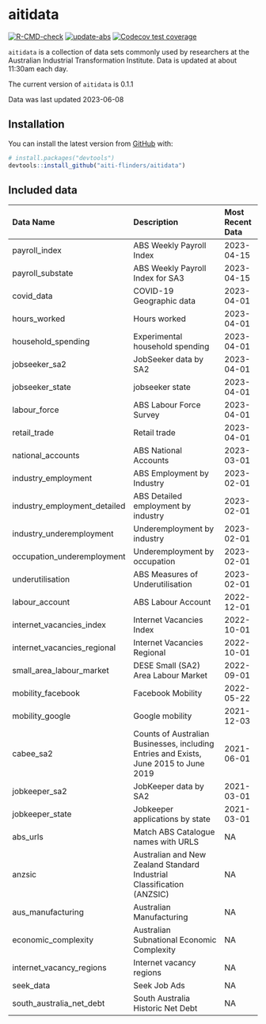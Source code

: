 
<!-- README.md is generated from README.Rmd. Please edit that file -->

# aitidata

<!-- badges: start -->

[![R-CMD-check](https://github.com/aiti-flinders/aitidata/actions/workflows/R-CMD-check.yaml/badge.svg?branch=data_prep)](https://github.com/aiti-flinders/aitidata/actions/workflows/R-CMD-check.yaml)
[![update-abs](https://github.com/aiti-flinders/aitidata/workflows/update-abs/badge.svg)](https://github.com/aiti-flinders/aitidata/actions)
[![Codecov test
coverage](https://codecov.io/gh/aiti-flinders/aitidata/branch/master/graph/badge.svg)](https://app.codecov.io/gh/aiti-flinders/aitidata?branch=master)
<!-- badges: end -->

`aitidata` is a collection of data sets commonly used by researchers at
the Australian Industrial Transformation Institute. Data is updated at
about 11:30am each day.

The current version of `aitidata` is 0.1.1

Data was last updated 2023-06-08

## Installation

You can install the latest version from [GitHub](https://github.com/)
with:

``` r
# install.packages("devtools")
devtools::install_github("aiti-flinders/aitidata")
```

## Included data

| Data Name                    | Description                                                                           | Most Recent Data |
|:-----------------------------|:--------------------------------------------------------------------------------------|:-----------------|
| payroll_index                | ABS Weekly Payroll Index                                                              | 2023-04-15       |
| payroll_substate             | ABS Weekly Payroll Index for SA3                                                      | 2023-04-15       |
| covid_data                   | COVID-19 Geographic data                                                              | 2023-04-01       |
| hours_worked                 | Hours worked                                                                          | 2023-04-01       |
| household_spending           | Experimental household spending                                                       | 2023-04-01       |
| jobseeker_sa2                | JobSeeker data by SA2                                                                 | 2023-04-01       |
| jobseeker_state              | jobseeker state                                                                       | 2023-04-01       |
| labour_force                 | ABS Labour Force Survey                                                               | 2023-04-01       |
| retail_trade                 | Retail trade                                                                          | 2023-04-01       |
| national_accounts            | ABS National Accounts                                                                 | 2023-03-01       |
| industry_employment          | ABS Employment by Industry                                                            | 2023-02-01       |
| industry_employment_detailed | ABS Detailed employment by industry                                                   | 2023-02-01       |
| industry_underemployment     | Underemployment by industry                                                           | 2023-02-01       |
| occupation_underemployment   | Underemployment by occupation                                                         | 2023-02-01       |
| underutilisation             | ABS Measures of Underutilisation                                                      | 2023-02-01       |
| labour_account               | ABS Labour Account                                                                    | 2022-12-01       |
| internet_vacancies_index     | Internet Vacancies Index                                                              | 2022-10-01       |
| internet_vacancies_regional  | Internet Vacancies Regional                                                           | 2022-10-01       |
| small_area_labour_market     | DESE Small (SA2) Area Labour Market                                                   | 2022-09-01       |
| mobility_facebook            | Facebook Mobility                                                                     | 2022-05-22       |
| mobility_google              | Google mobility                                                                       | 2021-12-03       |
| cabee_sa2                    | Counts of Australian Businesses, including Entries and Exists, June 2015 to June 2019 | 2021-06-01       |
| jobkeeper_sa2                | JobKeeper data by SA2                                                                 | 2021-03-01       |
| jobkeeper_state              | Jobkeeper applications by state                                                       | 2021-03-01       |
| abs_urls                     | Match ABS Catalogue names with URLS                                                   | NA               |
| anzsic                       | Australian and New Zealand Standard Industrial Classification (ANZSIC)                | NA               |
| aus_manufacturing            | Australian Manufacturing                                                              | NA               |
| economic_complexity          | Australian Subnational Economic Complexity                                            | NA               |
| internet_vacancy_regions     | Internet vacancy regions                                                              | NA               |
| seek_data                    | Seek Job Ads                                                                          | NA               |
| south_australia_net_debt     | South Australia Historic Net Debt                                                     | NA               |
